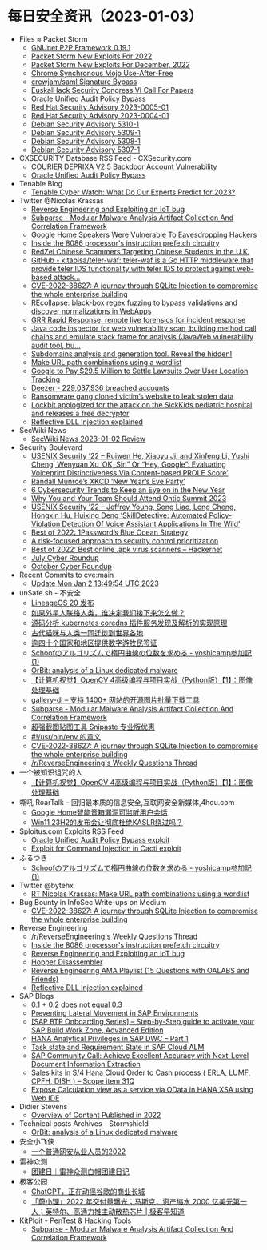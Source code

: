 # 每日安全资讯（2023-01-03）

- Files ≈ Packet Storm
  - [GNUnet P2P Framework 0.19.1](https://packetstormsecurity.com/files/170360/gnunet-0.19.1.tar.gz)
  - [Packet Storm New Exploits For 2022](https://packetstormsecurity.com/files/170359/2022-exploits.tgz)
  - [Packet Storm New Exploits For December, 2022](https://packetstormsecurity.com/files/170358/202212-exploits.tgz)
  - [Chrome Synchronous Mojo Use-After-Free](https://packetstormsecurity.com/files/170357/GS20230102143415.tgz)
  - [crewjam/saml Signature Bypass](https://packetstormsecurity.com/files/170356/GS20230102143226.tgz)
  - [EuskalHack Security Congress VI Call For Papers](https://packetstormsecurity.com/files/170355/CFP_EuskalHack2023_EN.txt)
  - [Oracle Unified Audit Policy Bypass](https://packetstormsecurity.com/files/170354/oracleuap-bypass.txt)
  - [Red Hat Security Advisory 2023-0005-01](https://packetstormsecurity.com/files/170353/RHSA-2023-0005-01.txt)
  - [Red Hat Security Advisory 2023-0004-01](https://packetstormsecurity.com/files/170352/RHSA-2023-0004-01.txt)
  - [Debian Security Advisory 5310-1](https://packetstormsecurity.com/files/170351/dsa-5310-1.txt)
  - [Debian Security Advisory 5309-1](https://packetstormsecurity.com/files/170350/dsa-5309-1.txt)
  - [Debian Security Advisory 5308-1](https://packetstormsecurity.com/files/170349/dsa-5308-1.txt)
  - [Debian Security Advisory 5307-1](https://packetstormsecurity.com/files/170348/dsa-5307-1.txt)
- CXSECURITY Database RSS Feed - CXSecurity.com
  - [COURIER DEPRIXA V2.5 Backdoor Account Vulnerability](https://cxsecurity.com/issue/WLB-2023010002)
  - [Oracle Unified Audit Policy Bypass](https://cxsecurity.com/issue/WLB-2023010001)
- Tenable Blog
  - [Tenable Cyber Watch: What Do Our Experts Predict for 2023?](https://www.tenable.com/blog/tenable-cyber-watch-what-do-our-experts-predict-for-2023)
- Twitter @Nicolas Krassas
  - [Reverse Engineering and Exploiting an IoT bug](https://twitter.com/Dinosn/status/1610022727003377665)
  - [Subparse - Modular Malware Analysis Artifact Collection And Correlation Framework](https://twitter.com/Dinosn/status/1610015198026383360)
  - [Google Home Speakers Were Vulnerable To Eavesdropping Hackers](https://twitter.com/Dinosn/status/1610014937522356225)
  - [Inside the 8086 processor's instruction prefetch circuitry](https://twitter.com/Dinosn/status/1610014832480366592)
  - [RedZei Chinese Scammers Targeting Chinese Students in the U.K.](https://twitter.com/Dinosn/status/1610014755674288128)
  - [GitHub - kitabisa/teler-waf: teler-waf is a Go HTTP middleware that provide teler IDS functionality with teler IDS to protect against web-based attack...](https://twitter.com/Dinosn/status/1609856834998788100)
  - [CVE-2022-38627: A journey through SQLite Injection to compromise the whole enterprise building](https://twitter.com/Dinosn/status/1609855843738034178)
  - [REcollapse: black-box regex fuzzing to bypass validations and discover normalizations in WebApps](https://twitter.com/Dinosn/status/1609855599180910593)
  - [GRR Rapid Response: remote live forensics for incident response](https://twitter.com/Dinosn/status/1609821984124280833)
  - [Java code inspector for web vulnerability scan, building method call chains and emulate stack frame for analysis (JavaWeb vulnerability audit tool, bu...](https://twitter.com/Dinosn/status/1609792290821931008)
  - [Subdomains analysis and generation tool. Reveal the hidden!](https://twitter.com/Dinosn/status/1609792035447504896)
  - [Make URL path combinations using a wordlist](https://twitter.com/Dinosn/status/1609791790739070977)
  - [Google to Pay $29.5 Million to Settle Lawsuits Over User Location Tracking](https://twitter.com/Dinosn/status/1609791054840053760)
  - [Deezer - 229,037,936 breached accounts](https://twitter.com/Dinosn/status/1609779425289150464)
  - [Ransomware gang cloned victim’s website to leak stolen data](https://twitter.com/Dinosn/status/1609765738734034947)
  - [Lockbit apologized for the attack on the SickKids pediatric hospital and releases a free decryptor](https://twitter.com/Dinosn/status/1609761241773244416)
  - [Reflective DLL Injection explained](https://twitter.com/Dinosn/status/1609760645632921600)
- SecWiki News
  - [SecWiki News 2023-01-02 Review](http://www.sec-wiki.com/?2023-01-02)
- Security Boulevard
  - [USENIX Security ’22 – Ruiwen He, Xiaoyu Ji, and Xinfeng Li, Yushi Cheng, Wenyuan Xu ’OK, Siri” Or “Hey, Google”: Evaluating Voiceprint Distinctiveness Via Content-based PROLE Score’](https://securityboulevard.com/2023/01/usenix-security-22-ruiwen-he-xiaoyu-ji-and-xinfeng-li-yushi-cheng-wenyuan-xu-ok-siri-or-hey-google-evaluating-voiceprint-distinctiveness-via-content-based-prole-score/)
  - [Randall Munroe’s XKCD ‘New Year’s Eve Party’](https://securityboulevard.com/2023/01/randall-munroes-xkcd-new-years-eve-party/)
  - [6 Cybersecurity Trends to Keep an Eye on in the New Year](https://securityboulevard.com/2023/01/6-cybersecurity-trends-to-keep-an-eye-on-in-the-new-year/)
  - [Why You and Your Team Should Attend Ontic Summit 2023](https://securityboulevard.com/2023/01/why-you-and-your-team-should-attend-ontic-summit-2023/)
  - [USENIX Security ’22 – Jeffrey Young, Song Liao, Long Cheng,  Hongxin Hu, Huixing Deng ’SkillDetective: Automated Policy-Violation Detection Of Voice Assistant Applications In The Wild’](https://securityboulevard.com/2023/01/usenix-security-22-jeffrey-young-song-liao-long-cheng-hongxin-hu-huixing-deng-skilldetective-automated-policy-violation-detection-of-voice-assistant-applications-in-the-wild/)
  - [Best of 2022: 1Password’s Blue Ocean Strategy](https://securityboulevard.com/2023/01/1passwords-blue-ocean-strategy/)
  - [A risk-focused approach to security control prioritization](https://securityboulevard.com/2023/01/a-risk-focused-approach-to-security-control-prioritization/)
  - [Best of 2022: Best online .apk virus scanners – Hackernet](https://securityboulevard.com/2023/01/best-online-apk-virus-scanners-hackernet/)
  - [July Cyber Roundup](https://securityboulevard.com/2023/01/july-cyber-roundup/)
  - [October Cyber Roundup](https://securityboulevard.com/2023/01/october-cyber-roundup/)
- Recent Commits to cve:main
  - [Update Mon Jan  2 13:49:54 UTC 2023](https://github.com/trickest/cve/commit/d76a3e78642ac95b26dfda6adbd4a2a60d8723c7)
- unSafe.sh - 不安全
  - [LineageOS 20 发布](https://buaq.net/go-143803.html)
  - [如果外星人联络人类，谁决定我们接下来怎么做？](https://buaq.net/go-143804.html)
  - [源码分析 kubernetes coredns 插件服务发现及解析的实现原理](https://buaq.net/go-143815.html)
  - [古代猫咪与人类一同迁徙到世界各地](https://buaq.net/go-143805.html)
  - [逾四十个国家和地区提供数字游牧民签证](https://buaq.net/go-143806.html)
  - [Schoofのアルゴリズムで楕円曲線の位数を求める - yoshicamp参加記(1)](https://buaq.net/go-143797.html)
  - [OrBit: analysis of a Linux dedicated malware](https://buaq.net/go-143792.html)
  - [【计算机视觉】OpenCV 4高级编程与项目实战（Python版）【1】：图像处理基础](https://buaq.net/go-143811.html)
  - [gallery-dl – 支持 1400+ 网站的开源图片批量下载工具](https://buaq.net/go-143793.html)
  - [Subparse - Modular Malware Analysis Artifact Collection And Correlation Framework](https://buaq.net/go-143779.html)
  - [超强截图贴图工具 Snipaste 专业版优惠](https://buaq.net/go-143778.html)
  - [#!/usr/bin/env 的意义](https://buaq.net/go-143773.html)
  - [CVE-2022-38627: A journey through SQLite Injection to compromise the whole enterprise building](https://buaq.net/go-143761.html)
  - [/r/ReverseEngineering's Weekly Questions Thread](https://buaq.net/go-143760.html)
- 一个被知识诅咒的人
  - [【计算机视觉】OpenCV 4高级编程与项目实战（Python版）【1】：图像处理基础](https://blog.csdn.net/nokiaguy/article/details/128525628)
- 嘶吼 RoarTalk – 回归最本质的信息安全,互联网安全新媒体,4hou.com
  - [Google Home智能音箱漏洞可监听用户会话](https://www.4hou.com/posts/zlGy)
  - [Win11 23H2的发布会让彻底杜绝KASLR绕过吗？](https://www.4hou.com/posts/03x5)
- Sploitus.com Exploits RSS Feed
  - [Oracle Unified Audit Policy Bypass exploit](https://sploitus.com/exploit?id=PACKETSTORM:170354&utm_source=rss&utm_medium=rss)
  - [Exploit for Command Injection in Cacti exploit](https://sploitus.com/exploit?id=9D2C3CDB-7544-50CA-8581-92EC5E1291A2&utm_source=rss&utm_medium=rss)
- ふるつき
  - [Schoofのアルゴリズムで楕円曲線の位数を求める - yoshicamp参加記(1)](https://furutsuki.hatenablog.com/entry/2023/01/02/233804)
- Twitter @bytehx
  - [RT Nicolas Krassas: Make URL path combinations using a wordlist](https://twitter.com/Dinosn/status/1609791790739070977)
- Bug Bounty in InfoSec Write-ups on Medium
  - [CVE-2022-38627: A journey through SQLite Injection to compromise the whole enterprise building](https://infosecwriteups.com/cve-2022-38627-a-journey-through-sqlite-injection-to-compromise-the-whole-enterprise-building-15cebd072ed6?source=rss----7b722bfd1b8d--bug_bounty)
- Reverse Engineering
  - [/r/ReverseEngineering's Weekly Questions Thread](https://www.reddit.com/r/ReverseEngineering/comments/10172d9/rreverseengineerings_weekly_questions_thread/)
  - [Inside the 8086 processor's instruction prefetch circuitry](https://www.reddit.com/r/ReverseEngineering/comments/101ka4m/inside_the_8086_processors_instruction_prefetch/)
  - [Reverse Engineering and Exploiting an IoT bug](https://www.reddit.com/r/ReverseEngineering/comments/101iozj/reverse_engineering_and_exploiting_an_iot_bug/)
  - [Hopper Disassembler](https://www.reddit.com/r/ReverseEngineering/comments/101lann/hopper_disassembler/)
  - [Reverse Engineering AMA Playlist (15 Questions with OALABS and Friends)](https://www.reddit.com/r/ReverseEngineering/comments/101k9s6/reverse_engineering_ama_playlist_15_questions/)
  - [Reflective DLL Injection explained](https://www.reddit.com/r/ReverseEngineering/comments/100xvg6/reflective_dll_injection_explained/)
- SAP Blogs
  - [0.1 + 0.2 does not equal 0.3](https://blogs.sap.com/2023/01/02/0.1-0.2-does-not-equal-0.3/)
  - [Preventing Lateral Movement in SAP Environments](https://blogs.sap.com/2023/01/02/preventing-lateral-movement-in-sap-environments/)
  - [[SAP BTP Onboarding Series] – Step-by-Step guide to activate your SAP Build Work Zone, Advanced Edition](https://blogs.sap.com/2023/01/02/sap-btp-onboarding-series-step-by-step-guide-to-activate-your-sap-build-work-zone-advanced-edition/)
  - [HANA Analytical Privileges in SAP DWC – Part 1](https://blogs.sap.com/2023/01/02/hana-analytical-privileges-in-sap-dwc-part-1/)
  - [Task state and Requirement State in SAP Cloud ALM](https://blogs.sap.com/2023/01/02/task-state-and-requirement-state-in-sap-cloud-alm/)
  - [SAP Community Call: Achieve Excellent Accuracy with Next-Level Document Information Extraction](https://blogs.sap.com/2023/01/02/sap-community-call-achieve-excellent-accuracy-with-next-level-document-information-extraction/)
  - [Sales kits in S/4 Hana Cloud Order to Cash process ( ERLA, LUMF, CPFH, DISH ) – Scope item 31Q](https://blogs.sap.com/2023/01/02/sales-kits-in-s-4-hana-cloud-order-to-cash-process-erla-lumf-cpfh-dish-scope-item-31q/)
  - [Expose Calculation view as a service via OData in HANA XSA using Web IDE](https://blogs.sap.com/2023/01/02/expose-calculation-view-as-a-service-via-odata-in-hana-xsa-using-web-ide/)
- Didier Stevens
  - [Overview of Content Published in 2022](https://blog.didierstevens.com/2023/01/02/overview-of-content-published-in-2022/)
- Technical posts Archives - Stormshield
  - [OrBit: analysis of a Linux dedicated malware](https://www.stormshield.com/news/orbit-analysis-of-a-linux-dedicated-malware)
- 安全小飞侠
  - [一个普通网安从业人员的2022](https://mp.weixin.qq.com/s?__biz=MzAwMzAwOTQ5Nw==&mid=2650941721&idx=1&sn=b42e6641025fe0003fdc8990bc74bf79&chksm=813737afb640beb96e84ee243a01628f75a1955d6b74c652b3d95db7ef362eb00e397c322c6c&scene=58&subscene=0#rd)
- 雷神众测
  - [团建日｜雷神众测白帽团建日记](https://mp.weixin.qq.com/s?__biz=MzI0NzEwOTM0MA==&mid=2652501142&idx=1&sn=663e7688d55808d7ea446e822ca01276&chksm=f2585725c52fde33141e36da3953fbbfde8950fe5aba88f986d9a859fe444ed93ad8c57844ec&scene=58&subscene=0#rd)
- 极客公园
  - [ChatGPT，正在动摇谷歌的商业长城](https://mp.weixin.qq.com/s?__biz=MTMwNDMwODQ0MQ==&mid=2652979738&idx=1&sn=d7d2e714ff6527f1a53f84fd952a2f20&chksm=7e543fac4923b6ba21e0e15f017637cf788dc7758507b8adcb62584af0af1b0d420a246e46da&scene=58&subscene=0#rd)
  - [「蔚小理」2022 年交付量曝光；马斯克，资产缩水 2000 亿美元第一人；英特尔、高通力推主动散热芯片 | 极客早知道](https://mp.weixin.qq.com/s?__biz=MTMwNDMwODQ0MQ==&mid=2652979736&idx=1&sn=c55f34645821cddcd0b26484a6f77031&chksm=7e543fae4923b6b8bf912cd5796617fbb7c4eafb7dcc160c1fe099228c5c5e985542b1b32412&scene=58&subscene=0#rd)
- KitPloit - PenTest & Hacking Tools
  - [Subparse - Modular Malware Analysis Artifact Collection And Correlation Framework](http://www.kitploit.com/2023/01/subparse-modular-malware-analysis.html)
